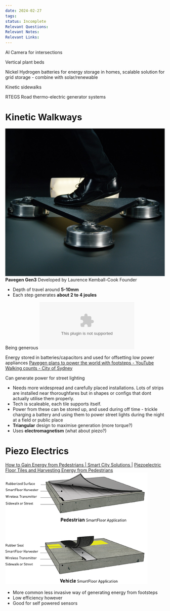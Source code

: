 ```yaml
---
date: 2024-02-27
tags: 
status: Incomplete
Relevant Questions: 
Relevant Notes: 
Relevant Links:
---
```

AI Camera for intersections

Vertical plant beds

Nickel Hydrogen batteries for energy storage in homes, scalable solution for grid storage - combine with solar/renewable

Kinetic sidewalks

RTEGS Road thermo-electric generator systems


# Kinetic Walkways
![500](Attachments/Pavegen_V3_step_.jpg)
**Pavegen Gen3**
Developed by Laurence Kemball-Cook Founder
- Depth of travel around **5-10mm**
- Each step generates **about 2 to 4 joules**

Being generous
![](Attachments/Kinetic%20Walkwayus.xlsx)

Energy stored in batteries/capacitors and used for offsetting low power appliances
[Pavegen plans to power the world with footsteps - YouTube](https://www.youtube.com/watch?v=VD15-2Uriyc)
[Walking counts - City of Sydney](https://www.cityofsydney.nsw.gov.au/public-health-safety-programs/walking-counts)

Can generate power for street lighting

- Needs more widespread and carefully placed installations. Lots of strips are installed near thoroughfares but in shapes or configs that dont actually utilise them properly. 
- Tech is scaleable, each tile supports itself.
- Power from these can be stored up, and used during off time - trickle charging a battery and using them to power street lights during the night at a field or public place
- **Triangular** design to maximise generation (more torque?)
- Uses **electromagnetism** (what about piezo?)

# Piezo Electrics
[How to Gain Energy from Pedestrians | Smart City Solutions |](https://energy-floors.com/generating-electricity-from-pedestrians/)
[Piezoelectric Floor Tiles and Harvesting Energy from Pedestrians](https://blog.piezo.com/piezoelectric-floor-tiles-and-harvesting-energy-from-pedestrians)
![](Attachments/image.webp)
- More common less invasive way of generating energy from footsteps
- Low efficiency however
- Good for self powered sensors